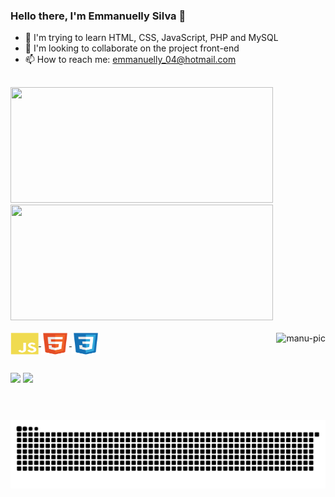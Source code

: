 ### Hello there, I'm Emmanuelly Silva 👋

<!-- - 🔭 I’m currently working on ...  -->
<!-- - 🌱 I’m currently learning ...  -->
<!-- - 🤔 I’m looking for help with ... -->
<!-- - 💬 Ask me about ... -->
<!-- - 📫 How to reach me: ... -->
<!-- - 😄 Pronouns: ... -->
<!-- - ⚡ Fun fact: ... -->
<!-- - 👯 I’m looking to collaborate on projects that use JavaScript, PHP and MySQL -->
- 🌱 I'm trying to learn HTML, CSS, JavaScript, PHP and MySQL
- 👯 I'm looking to collaborate on the project front-end
- 📫 How to reach me: emmanuelly_04@hotmail.com

##

<div align="left">
  <a href="https://github.com/Emmanuelly-Silva">
  <img height="185em" width="420" src="https://github-readme-stats.vercel.app/api?username=Emmanuelly-Silva&show_icons=true&theme=tokyonight&include_all_commits=true&count_private=true"/>
  <img height="185em" width="420"src="https://github-readme-stats.vercel.app/api/top-langs/?username=Emmanuelly-Silva&layout=compact&langs_count=7&theme=tokyonight"/>
</div>

<div style="display: inline_block"><br>
  <img align="center" alt="Manu-Js" height="35" width="45" src="https://raw.githubusercontent.com/devicons/devicon/master/icons/javascript/javascript-plain.svg">
  <img align="center" alt="Manu-HTML" height="35" width="45" src="https://raw.githubusercontent.com/devicons/devicon/master/icons/html5/html5-original.svg">
  <img align="center" alt="Manu-CSS" height="35" width="45" src="https://raw.githubusercontent.com/devicons/devicon/master/icons/css3/css3-original.svg">
  <img align="right" alt="manu-pic" height="140" src="https://share-cdn.picrew.me/shareImg/org/202110/338224_Msx7xB9N.png">
</div>
  
  ##
<div>
  <a href="https://mail.google.com/mail/u/lavinia.emmanuelly04@gmail.com" target="_blank"><img src="https://img.shields.io/badge/Gmail-D14836?style=for-the-badge&logo=gmail&logoColor=white" target="_blank"></a>
  <a href="https://github.com/Emmanuelly-Silva" target="_blank"><img src="https://img.shields.io/badge/GitHub-100000?style=for-the-badge&logo=github&logoColor=white" target="_blank"></a>
  
  ![Snake animation](https://github.com/Emmanuelly-Silva/Emmanuelly-Silva/blob/output/github-contribution-grid-snake.svg)
</div>  
  
  
  
